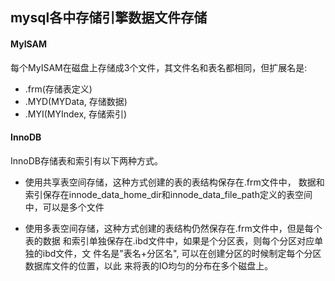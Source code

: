 ## mysql各中存储引擎数据文件存储

#### MyISAM

每个MyISAM在磁盘上存储成3个文件，其文件名和表名都相同，但扩展名是:

* .frm(存储表定义)
* .MYD(MYData, 存储数据)
* .MYI(MYIndex, 存储索引)


#### InnoDB

InnoDB存储表和索引有以下两种方式。

* 使用共享表空间存储，这种方式创建的表的表结构保存在.frm文件中，
数据和索引保存在innode_data_home_dir和innode_data_file_path定义的表空间中，可以是多个文件

* 使用多表空间存储，这种方式创建的表结构仍然保存在.frm文件中，但是每个表的数据
  和索引单独保存在.ibd文件中，如果是个分区表，则每个分区对应单独的ibd文件，文
  件名是"表名+分区名", 可以在创建分区的时候制定每个分区数据库文件的位置，以此
  来将表的IO均匀的分布在多个磁盘上。
